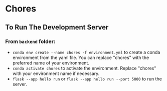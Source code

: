 # Chores


## To Run The Development Server

### From `backend` folder:

- `conda env create --name chores -f environment.yml` to create a conda environment from the yaml file. You can replace "chores" with the preferred name of your environment.
- `conda activate chores` to activate the environment. Replace "chores" with your environment name if necessary. 
- `flask --app hello run` or `flask --app hello run --port 5000` to  run the server.

